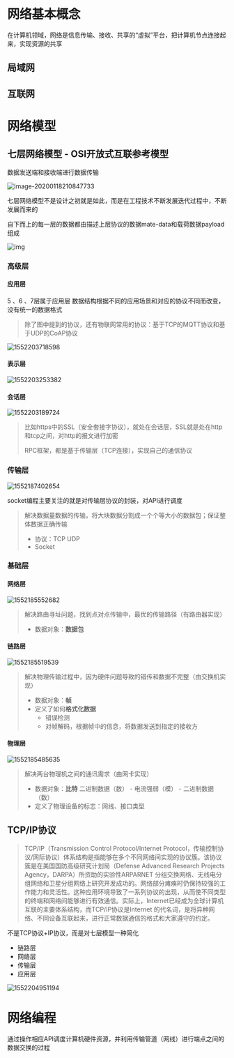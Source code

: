 # 网络基本概念

在计算机领域，网络是信息传输、接收、共享的“虚拟”平台，把计算机节点连接起来，实现资源的共享

## 局域网

## 互联网

# 网络模型

## 七层网络模型 - OSI开放式互联参考模型

数据发送端和接收端进行数据传输 

![image-20200118210847733](assets\image-20200118210847733.png)

七层网络模型不是设计之初就是如此，而是在工程技术不断发展迭代过程中，不断发展而来的

自下而上的每一层的数据都由描述上层协议的数据mate-data和载荷数据payload组成

![img](assets/b21bb051f8198618b8f0ae2b40ed2e738ad4e6ee.jpg)

### 高级层

#### 应用层

5 、6 、7层属于应用层 数据结构根据不同的应用场景和对应的协议不同而改变，没有统一的数据格式

> 除了图中提到的协议，还有物联网常用的协议：基于TCP的MQTT协议和基于UDP的CoAP协议

![1552203718598](assets/1552203718598.png)

#### 表示层

![1552203253382](assets/1552203253382.png)

#### 会话层

![1552203189724](assets/1552203189724.png)

> 比如https中的SSL（安全套接字协议），就处在会话层，SSL就是处在http和tcp之间，对http的报文进行加密
>
> RPC框架，都是基于传输层（TCP连接），实现自己的通信协议

### 传输层

![1552187402654](assets/1552187402654.png)

socket编程主要关注的就是对传输层协议的封装，对API进行调度

> 解决数据量数据的传输，将大块数据分割成一个个等大小的数据包；保证整体数据正确传输 
>
> * 协议：TCP UDP
> * Socket

### 基础层

#### 网络层

![1552185552682](assets/1552185552682.png)

> 解决路由寻址问题，找到点对点传输中，最优的传输路径（有路由器实现）
>
> * 数据对象：**数据包**

#### 链路层

![1552185519539](assets/1552185519539.png)

> 解决物理传输过程中，因为硬件问题导致的错传和数据不完整（由交换机实现）
>
> * 数据对象：**帧** 
> * 定义了如何**格式化数据**
>   * 错误检测
>   * 对帧解码，根据帧中的信息，将数据发送到指定的接收方

#### 物理层

![1552185485635](assets/1552185485635.png)

> 解决两台物理机之间的通讯需求（由网卡实现）
>
> * 数据对象：**比特** 二进制数据（数） -  电流强弱（模） -  二进制数据（数）
> * 定义了物理设备的标志：网线、接口类型

## TCP/IP协议

>TCP/IP（Transmission Control Protocol/Internet Protocol，传输控制协议/网际协议）体系结构是指能够在多个不同网络间实现的协议簇。该协议簇是在美国国防高级研究计划局（Defense Advanced Research Projects Agency，DARPA）所资助的实验性ARPARNET 分组交换网络、无线电分组网络和卫星分组网络上研究开发成功的。网络部分瘫痪时仍保持较强的工作能力和灵活性。这种应用环境导致了一系列协议的出现，从而使不同类型的终端和网络间能够进行有效通信。实际上，Internet已经成为全球计算机互联的主要体系结构，而TCP/IP协议是Internet 的代名词，是将异种网络、不同设备互联起来，进行正常数据通信的格式和大家遵守的约定。

不是TCP协议+IP协议，而是对七层模型一种简化

* 链路层
* 网络层
* 传输层
* 应用层

![1552204951194](assets/1552204951194.png)

# 网络编程

通过操作相应API调度计算机硬件资源，并利用传输管道（网线）进行端点之间的数据交换的过程